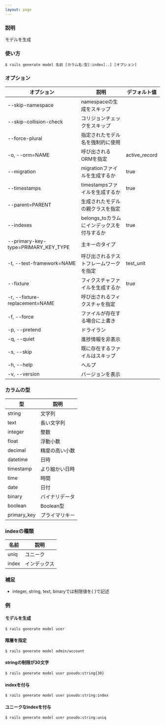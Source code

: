 ```yaml
---
layout: page
---
```


### 説明

モデルを生成

### 使い方

    $ rails generate model 名前 [カラム名:型[:index]..] [オプション]

### オプション

| オプション                          | 説明                                       | デフォルト値  |
| ----------------------------------- | ------------------------------------------ | ------------- |
| --skip-namespace                    | namespaceの生成をスキップ                  |               |
| --skip-collision-check              | コリジョンチェックをスキップ               |               |
| --force-plural                      | 指定されたモデル名を強制的に使用           |               |
| -o, --orm=NAME                      | 呼び出されるORMを指定                      | active_record |
| --migration                         | migrationファイルを生成するか              | true          |
| --timestamps                        | timestampsファイルを生成するか             | true          |
| --parent=PARENT                     | 生成されたモデルの親クラスを指定           |               |
| --indexes                           | belongs_toカラムにインデックスを付与するか | true          |
| --primary-key-type=PRIMARY_KEY_TYPE | 主キーのタイプ                             |               |
| -t, --test-framework=NAME           | 呼び出されるテストフレームワークを指定     | test_unit     |
| --fixture                           | フィクスチャファイルを生成するか           | true          |
| -r, --fixture-replacement=NAME      | 呼び出されるフィクスチャを指定             |               |
| -f, --force                         | ファイルが存在する場合に上書き             |               |
| -p, --pretend                       | ドライラン                                 |               |
| -q, --quiet                         | 進捗情報を非表示                           |               |
| -s, --skip                          | 既に存在するファイルはスキップ     |               |
| -h, --help                          | ヘルプ                                     |               |
| -v, --version                       | バージョンを表示                           |               |

### カラムの型

| 型          | 説明           |
| ----------- | -------------- |
| string      | 文字列         |
| text        | 長い文字列     |
| integer     | 整数           |
| float       | 浮動小数       |
| decimal     | 精度の高い小数 |
| datetime    | 日時           |
| timestamp   | より細かい日時 |
| time        | 時間           |
| date        | 日付           |
| binary      | バイナリデータ |
| boolean     | Boolean型      |
| primary_key | プライマリキー |

### indexの種類

| 名前  | 説明         |
| ----- | ------------ |
| uniq  | ユニーク     |
| index | インデックス |

### 補足

- integer, string, text, binaryでは制限値を{ }で記述

### 例

#### モデルを生成

    $ rails generate model user

#### 階層を指定

    $ rails generate model admin/account

#### stringの制限が30文字

    $ rails generate model user pseudo:string{30}

#### indexを付与

    $ rails generate model user pseudo:string:index

#### ユニークなindexを付与

    $ rails generate model user pseudo:string:uniq
